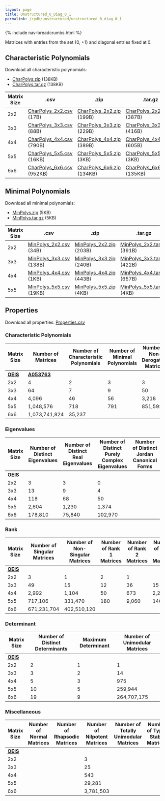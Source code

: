 ```yaml
---
layout: page
title: Unstructured_0_Diag_0_1
permalink: /cpdb/unstructured/unstructured_0_diag_0_1
---
```


{% include nav-breadcrumbs.html %}

Matrices with entries from the set {0, +1} and diagonal entries fixed at 0.

## Characteristic Polynomials

Download all characteristic polynomials:
- <a href="http://cpdb.bohemianmatrices.com/Unstructured/Unstructured_0_Diag_0_1/Data/CharPolys.zip">CharPolys.zip</a> (138KB)
- <a href="http://cpdb.bohemianmatrices.com/Unstructured/Unstructured_0_Diag_0_1/Data/CharPolys.tar.gz">CharPolys.tar.gz</a> (138KB)

| Matrix Size | .csv | .zip | .tar.gz |
| --- | --- | --- | --- |
| 2x2 | <a href="http://cpdb.bohemianmatrices.com/Unstructured/Unstructured_0_Diag_0_1/Data/CharPolys_2x2.csv">CharPolys_2x2.csv</a> (17B)| <a href="http://cpdb.bohemianmatrices.com/Unstructured/Unstructured_0_Diag_0_1/Data/CharPolys_2x2.zip">CharPolys_2x2.zip</a> (199B)| <a href="http://cpdb.bohemianmatrices.com/Unstructured/Unstructured_0_Diag_0_1/Data/CharPolys_2x2.tar.gz">CharPolys_2x2.tar.gz</a> (387B) |
| 3x3 | <a href="http://cpdb.bohemianmatrices.com/Unstructured/Unstructured_0_Diag_0_1/Data/CharPolys_3x3.csv">CharPolys_3x3.csv</a> (88B)| <a href="http://cpdb.bohemianmatrices.com/Unstructured/Unstructured_0_Diag_0_1/Data/CharPolys_3x3.zip">CharPolys_3x3.zip</a> (229B)| <a href="http://cpdb.bohemianmatrices.com/Unstructured/Unstructured_0_Diag_0_1/Data/CharPolys_3x3.tar.gz">CharPolys_3x3.tar.gz</a> (416B) |
| 4x4 | <a href="http://cpdb.bohemianmatrices.com/Unstructured/Unstructured_0_Diag_0_1/Data/CharPolys_4x4.csv">CharPolys_4x4.csv</a> (790B)| <a href="http://cpdb.bohemianmatrices.com/Unstructured/Unstructured_0_Diag_0_1/Data/CharPolys_4x4.zip">CharPolys_4x4.zip</a> (389B)| <a href="http://cpdb.bohemianmatrices.com/Unstructured/Unstructured_0_Diag_0_1/Data/CharPolys_4x4.tar.gz">CharPolys_4x4.tar.gz</a> (605B) |
| 5x5 | <a href="http://cpdb.bohemianmatrices.com/Unstructured/Unstructured_0_Diag_0_1/Data/CharPolys_5x5.csv">CharPolys_5x5.csv</a> (16KB)| <a href="http://cpdb.bohemianmatrices.com/Unstructured/Unstructured_0_Diag_0_1/Data/CharPolys_5x5.zip">CharPolys_5x5.zip</a> (3KB)| <a href="http://cpdb.bohemianmatrices.com/Unstructured/Unstructured_0_Diag_0_1/Data/CharPolys_5x5.tar.gz">CharPolys_5x5.tar.gz</a> (3KB) |
| 6x6 | <a href="http://cpdb.bohemianmatrices.com/Unstructured/Unstructured_0_Diag_0_1/Data/CharPolys_6x6.csv">CharPolys_6x6.csv</a> (952KB)| <a href="http://cpdb.bohemianmatrices.com/Unstructured/Unstructured_0_Diag_0_1/Data/CharPolys_6x6.zip">CharPolys_6x6.zip</a> (134KB)| <a href="http://cpdb.bohemianmatrices.com/Unstructured/Unstructured_0_Diag_0_1/Data/CharPolys_6x6.tar.gz">CharPolys_6x6.tar.gz</a> (135KB) |

## Minimal Polynomials

Download all minimal polynomials:
- <a href="http://cpdb.bohemianmatrices.com/Unstructured/Unstructured_0_Diag_0_1/Data/MinPolys.zip">MinPolys.zip</a> (5KB)
- <a href="http://cpdb.bohemianmatrices.com/Unstructured/Unstructured_0_Diag_0_1/Data/MinPolys.tar.gz">MinPolys.tar.gz</a> (5KB)

| Matrix Size | .csv | .zip | .tar.gz |
| --- | --- | --- | --- |
| 2x2 | <a href="http://cpdb.bohemianmatrices.com/Unstructured/Unstructured_0_Diag_0_1/Data/MinPolys_2x2.csv">MinPolys_2x2.csv</a> (34B)| <a href="http://cpdb.bohemianmatrices.com/Unstructured/Unstructured_0_Diag_0_1/Data/MinPolys_2x2.zip">MinPolys_2x2.zip</a> (203B)| <a href="http://cpdb.bohemianmatrices.com/Unstructured/Unstructured_0_Diag_0_1/Data/MinPolys_2x2.tar.gz">MinPolys_2x2.tar.gz</a> (391B) |
| 3x3 | <a href="http://cpdb.bohemianmatrices.com/Unstructured/Unstructured_0_Diag_0_1/Data/MinPolys_3x3.csv">MinPolys_3x3.csv</a> (138B)| <a href="http://cpdb.bohemianmatrices.com/Unstructured/Unstructured_0_Diag_0_1/Data/MinPolys_3x3.zip">MinPolys_3x3.zip</a> (240B)| <a href="http://cpdb.bohemianmatrices.com/Unstructured/Unstructured_0_Diag_0_1/Data/MinPolys_3x3.tar.gz">MinPolys_3x3.tar.gz</a> (422B) |
| 4x4 | <a href="http://cpdb.bohemianmatrices.com/Unstructured/Unstructured_0_Diag_0_1/Data/MinPolys_4x4.csv">MinPolys_4x4.csv</a> (1KB)| <a href="http://cpdb.bohemianmatrices.com/Unstructured/Unstructured_0_Diag_0_1/Data/MinPolys_4x4.zip">MinPolys_4x4.zip</a> (443B)| <a href="http://cpdb.bohemianmatrices.com/Unstructured/Unstructured_0_Diag_0_1/Data/MinPolys_4x4.tar.gz">MinPolys_4x4.tar.gz</a> (657B) |
| 5x5 | <a href="http://cpdb.bohemianmatrices.com/Unstructured/Unstructured_0_Diag_0_1/Data/MinPolys_5x5.csv">MinPolys_5x5.csv</a> (19KB)| <a href="http://cpdb.bohemianmatrices.com/Unstructured/Unstructured_0_Diag_0_1/Data/MinPolys_5x5.zip">MinPolys_5x5.zip</a> (4KB)| <a href="http://cpdb.bohemianmatrices.com/Unstructured/Unstructured_0_Diag_0_1/Data/MinPolys_5x5.tar.gz">MinPolys_5x5.tar.gz</a> (4KB) |



## Properties

Download all properties: <a href="http://cpdb.bohemianmatrices.com/Unstructured/Unstructured_0_Diag_0_1/Properties.csv">Properties.csv</a>

### Characteristic Polynomials

| Matrix Size | Number of Matrices | Number of Characteristic Polynomials | Number of Minimal Polynomials | Number of Non-Derogatory Matrices | Maximum Characteristic Height |
| --- | --- | --- | --- | --- | --- |
| [__OEIS__](https://oeis.org/) | [__A053763__](https://oeis.org/A053763) | | | | |
| 2x2 | 4 | 2 | 3 | 3 | 1 |
| 3x3 | 64 | 7 | 9 | 50 | 3 |
| 4x4 | 4,096 | 46 | 56 | 3,218 | 8 |
| 5x5 | 1,048,576 | 718 | 791 | 851,592 | 20 |
| 6x6 | 1,073,741,824 | 35,237 | | | 45 |

### Eigenvalues

| Matrix Size | Number of Distinct Eigenvalues | Number of Distinct Real Eigenvalues | Number of Distinct Purely Complex Eigenvalues | Number of Distinct Jordan Canonical Forms |
| --- | --- | --- | --- | --- |
| [__OEIS__](https://oeis.org/) | | | | |
| 2x2 | 3 | 3 | 0 | |
| 3x3 | 13 | 9 | 4 | |
| 4x4 | 118 | 68 | 50 | |
| 5x5 | 2,604 | 1,230 | 1,374 | |
| 6x6 | 178,810 | 75,840 | 102,970 | |

### Rank

| Matrix Size | Number of Singular Matrices | Number of Non-Singular Matrices | Number of Rank 1 Matrices | Number of Rank 2 Matrices | Number of Rank 3 Matrices | Number of Rank 4 Matrices | Number of Rank 5 Matrices | Number of Rank 6 Matrices |
| --- | --- | --- | --- | --- | --- | --- | --- | --- |
| [__OEIS__](https://oeis.org/) | | | | | | | | |
| 2x2 | 3 | 1 | 2 | 1 | | | | |
| 3x3 | 49 | 15 | 12 | 36 | 15 | | | |
| 4x4 | 2,992 | 1,104 | 50 | 673 | 2,268 | 1,104 | | |
| 5x5 | 717,106 | 331,470 | 180 | 9,060 | 140,325 | 567,540 | 331,470 | |
| 6x6 | 671,231,704 | 402,510,120 | | | | | | |

### Determinant

| Matrix Size | Number of Distinct Determinants | Maximum Determinant | Number of Unimodular Matrices |
| --- | --- | --- | --- |
| [__OEIS__](https://oeis.org/) | | | |
| 2x2 | 2 | 1 | 1 |
| 3x3 | 3 | 2 | 14 |
| 4x4 | 5 | 3 | 975 |
| 5x5 | 10 | 5 | 259,944 |
| 6x6 | 19 | 9 | 264,707,175 |

### Miscellaneous

| Matrix Size | Number of Normal Matrices | Number of Rhapsodic Matrices | Number of Nilpotent Matrices | Number of Totally Unimodular Matrices | Number of Type I Stable Matrices | Number of Type II Stable Matrices |
| --- | --- | --- | --- | --- | --- | --- |
| [__OEIS__](https://oeis.org/) | | | | | | |
| 2x2 | | | 3 | | | |
| 3x3 | | | 25 | | | |
| 4x4 | | | 543 | | | |
| 5x5 | | | 29,281 | | | |
| 6x6 | | | 3,781,503 | | | |

